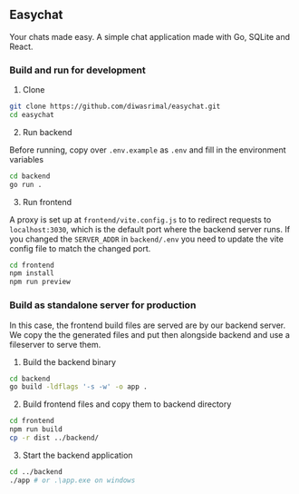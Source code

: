 ## Easychat

Your chats made easy. A simple chat application made with Go, SQLite and React.

### Build and run for development

1. Clone
```sh
git clone https://github.com/diwasrimal/easychat.git
cd easychat
```

2. Run backend

Before running, copy over `.env.example` as `.env` and fill in the environment
variables

```sh
cd backend
go run .
```

3. Run frontend

A proxy is set up at `frontend/vite.config.js` to to redirect requests to `localhost:3030`,
which  is the default port where the backend server runs. If you changed the `SERVER_ADDR` in
`backend/.env` you need to update the vite config file to match the changed port.

```sh
cd frontend
npm install
npm run preview
```

### Build as standalone server for production

In this case, the frontend build files are served are by our
backend server. We copy the the generated files and put then
alongside backend and use a fileserver to serve them.

1. Build the backend binary
```sh
cd backend
go build -ldflags '-s -w' -o app .
```

2. Build frontend files and copy them to backend directory
```sh
cd frontend
npm run build
cp -r dist ../backend/
```

3. Start the backend application
```sh
cd ../backend
./app # or .\app.exe on windows
```
